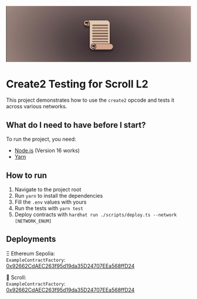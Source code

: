 <img src="./assets/banner.png" alt="create2-banner"/>

# Create2 Testing for Scroll L2
This project demonstrates how to use the `create2` opcode and tests it across various networks.

## What do I need to have before I start?
To run the project, you need:
- [Node.js](https://nodejs.org/en/) (Version 16 works)
- [Yarn](https://yarnpkg.com/)

## How to run
1. Navigate to the project root
2. Run `yarn` to install the dependencies
3. Fill the `.env` values with yours
4. Run the tests with `yarn test`
5. Deploy contracts with `hardhat run ./scripts/deploy.ts --network [NETWORK_ENUM]`

## Deployments
Ξ Ethereum Sepolia:  
`ExampleContractFactory`: [0x92662CdAEC263f95d19da35D24707EEa568ffD24](https://sepolia.etherscan.io/address/0x92662CdAEC263f95d19da35D24707EEa568ffD24)

📜 Scroll:  
`ExampleContractFactory`: [0x92662CdAEC263f95d19da35D24707EEa568ffD24](https://sepolia-blockscout.scroll.io/address/0x92662CdAEC263f95d19da35D24707EEa568ffD24)

